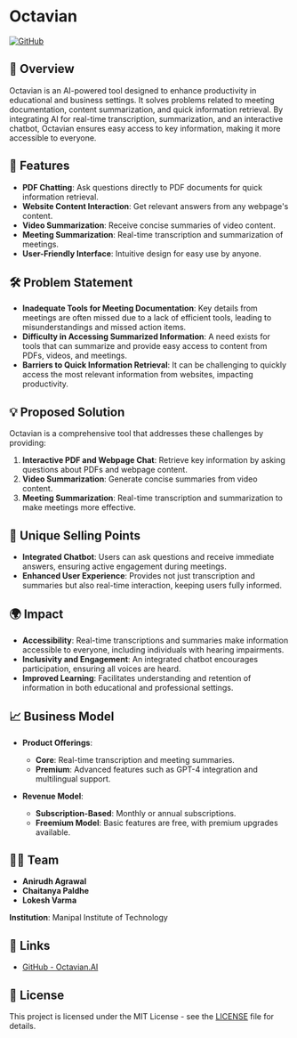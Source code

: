 # Octavian

[![GitHub](https://img.shields.io/badge/GitHub-Octavian-blue?logo=github)](https://github.com/AnirudhA124/HK-27)

## 📖 Overview

Octavian is an AI-powered tool designed to enhance productivity in educational and business settings. It solves problems related to meeting documentation, content summarization, and quick information retrieval. By integrating AI for real-time transcription, summarization, and an interactive chatbot, Octavian ensures easy access to key information, making it more accessible to everyone.

## 🚀 Features

- **PDF Chatting**: Ask questions directly to PDF documents for quick information retrieval.
- **Website Content Interaction**: Get relevant answers from any webpage's content.
- **Video Summarization**: Receive concise summaries of video content.
- **Meeting Summarization**: Real-time transcription and summarization of meetings.
- **User-Friendly Interface**: Intuitive design for easy use by anyone.

## 🛠️ Problem Statement

- **Inadequate Tools for Meeting Documentation**: Key details from meetings are often missed due to a lack of efficient tools, leading to misunderstandings and missed action items.
- **Difficulty in Accessing Summarized Information**: A need exists for tools that can summarize and provide easy access to content from PDFs, videos, and meetings.
- **Barriers to Quick Information Retrieval**: It can be challenging to quickly access the most relevant information from websites, impacting productivity.

## 💡 Proposed Solution

Octavian is a comprehensive tool that addresses these challenges by providing:

1. **Interactive PDF and Webpage Chat**: Retrieve key information by asking questions about PDFs and webpage content.
2. **Video Summarization**: Generate concise summaries from video content.
3. **Meeting Summarization**: Real-time transcription and summarization to make meetings more effective.

## 🌟 Unique Selling Points

- **Integrated Chatbot**: Users can ask questions and receive immediate answers, ensuring active engagement during meetings.
- **Enhanced User Experience**: Provides not just transcription and summaries but also real-time interaction, keeping users fully informed.

## 🌍 Impact

- **Accessibility**: Real-time transcriptions and summaries make information accessible to everyone, including individuals with hearing impairments.
- **Inclusivity and Engagement**: An integrated chatbot encourages participation, ensuring all voices are heard.
- **Improved Learning**: Facilitates understanding and retention of information in both educational and professional settings.

## 📈 Business Model

- **Product Offerings**:
  - **Core**: Real-time transcription and meeting summaries.
  - **Premium**: Advanced features such as GPT-4 integration and multilingual support.
  
- **Revenue Model**:
  - **Subscription-Based**: Monthly or annual subscriptions.
  - **Freemium Model**: Basic features are free, with premium upgrades available.

## 🧑‍💼 Team

- **Anirudh Agrawal**
- **Chaitanya Paldhe**
- **Lokesh Varma**

**Institution**: Manipal Institute of Technology

## 🔗 Links

- [GitHub - Octavian.AI](https://github.com/AnirudhA124/HK-27)

## 📜 License

This project is licensed under the MIT License - see the [LICENSE](LICENSE) file for details.
